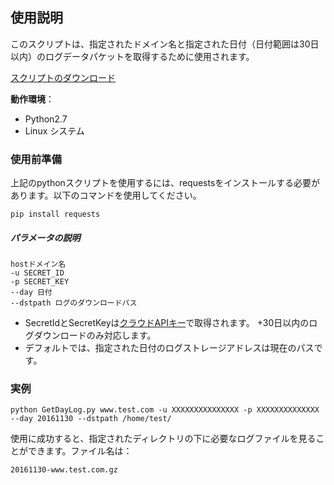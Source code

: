 ## 使用説明
このスクリプトは、指定されたドメイン名と指定された日付（日付範囲は30日以内）のログデータパケットを取得するために使用されます。

[スクリプトのダウンロード](https://mc.qcloudimg.com/static/archive/b958077bcfeb0a4a35995f4790a91f7c/GetDayLog.zip)

**動作環境**：
+ Python2.7
+ Linux システム

### 使用前準備

上記のpythonスクリプトを使用するには、requestsをインストールする必要があります。以下のコマンドを使用してください。

```
pip install requests
```

##### パラメータの説明

```
hostドメイン名
-u SECRET_ID
-p SECRET_KEY
--day 日付
--dstpath ログのダウンロードパス
```

+ SecretIdとSecretKeyは[クラウドAPIキー](https://console.cloud.tencent.com/capi)で取得されます。
+30日以内のログダウンロードのみ対応します。
+ デフォルトでは、指定された日付のログストレージアドレスは現在のパスです。

### 実例

```
python GetDayLog.py www.test.com -u XXXXXXXXXXXXXXX -p XXXXXXXXXXXXXX --day 20161130 --dstpath /home/test/
```

使用に成功すると、指定されたディレクトリの下に必要なログファイルを見ることができます。ファイル名は：

```
20161130-www.test.com.gz
```

